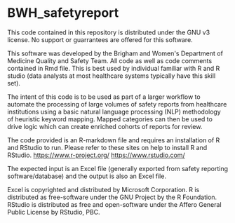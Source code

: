 # BWH_safetyreport

This code contained in this repository is distributed under the GNU v3 license.  No support or guarrantees are offered for this software.

This software was developed by the Brigham and Women's Department of Medicine Quality and Safety Team.  All code as well as code comments contained in Rmd file.  This is best used by individual familiar with R and R studio (data analysts at most healthcare systems typically have this skill set).

The intent of this code is to be used as part of a larger workflow to automate the processing of large volumes of safety reports from healthcare institutions using a basic natural language processing (NLP) methodology of heuristic keyword mapping.  Mapped categories can then be used to drive logic which can create enriched cohorts of reports for review.

The code provided is an R-markdown file and requires an installation of R and RStudio to run.  Please refer to these sites on help to install R and RStudio.
https://www.r-project.org/
https://www.rstudio.com/

The expected input is an Excel file (generally exported from safety reporting software/database) and the output is also an Excel file.  

Excel is copyrighted and distributed by Microsoft Corporation.
R is distributed as free-software under the GNU Project by the R Foundation.
RStudio is distributed as free and open-software under the Affero General Public License by RStudio, PBC.
